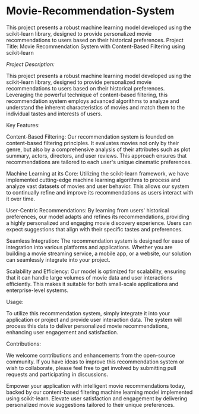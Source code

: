 # Movie-Recommendation-System
This project presents a robust machine learning model developed using the scikit-learn library, designed to provide personalized movie recommendations to users based on their historical preferences.
Project Title: Movie Recommendation System with Content-Based Filtering using scikit-learn

<i>Project Description:</i>

This project presents a robust machine learning model developed using the scikit-learn library, designed to provide personalized movie recommendations to users based on their historical preferences. Leveraging the powerful technique of content-based filtering, this recommendation system employs advanced algorithms to analyze and understand the inherent characteristics of movies and match them to the individual tastes and interests of users.

Key Features:

Content-Based Filtering: Our recommendation system is founded on content-based filtering principles. It evaluates movies not only by their genre, but also by a comprehensive analysis of their attributes such as plot summary, actors, directors, and user reviews. This approach ensures that recommendations are tailored to each user's unique cinematic preferences.

Machine Learning at its Core: Utilizing the scikit-learn framework, we have implemented cutting-edge machine learning algorithms to process and analyze vast datasets of movies and user behavior. This allows our system to continually refine and improve its recommendations as users interact with it over time.

User-Centric Recommendations: By learning from users' historical preferences, our model adapts and refines its recommendations, providing a highly personalized and engaging movie discovery experience. Users can expect suggestions that align with their specific tastes and preferences.

Seamless Integration: The recommendation system is designed for ease of integration into various platforms and applications. Whether you are building a movie streaming service, a mobile app, or a website, our solution can seamlessly integrate into your project.

Scalability and Efficiency: Our model is optimized for scalability, ensuring that it can handle large volumes of movie data and user interactions efficiently. This makes it suitable for both small-scale applications and enterprise-level systems.

Usage:

To utilize this recommendation system, simply integrate it into your application or project and provide user interaction data. The system will process this data to deliver personalized movie recommendations, enhancing user engagement and satisfaction.

Contributions:

We welcome contributions and enhancements from the open-source community. If you have ideas to improve this recommendation system or wish to collaborate, please feel free to get involved by submitting pull requests and participating in discussions.

Empower your application with intelligent movie recommendations today, backed by our content-based filtering machine learning model implemented using scikit-learn. Elevate user satisfaction and engagement by delivering personalized movie suggestions tailored to their unique preferences.
